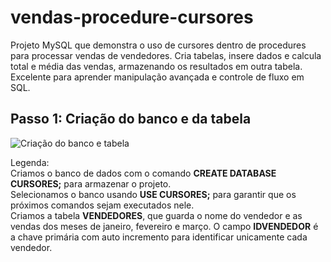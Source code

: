 # vendas-procedure-cursores
Projeto MySQL que demonstra o uso de cursores dentro de procedures para processar vendas de vendedores. Cria tabelas, insere dados e calcula total e média das vendas, armazenando os resultados em outra tabela. Excelente para aprender manipulação avançada e controle de fluxo em SQL.

## Passo 1: Criação do banco e da tabela

![Criação do banco e tabela](Step1.png)

Legenda:  
Criamos o banco de dados com o comando **CREATE DATABASE CURSORES;** para armazenar o projeto.  
Selecionamos o banco usando **USE CURSORES;** para garantir que os próximos comandos sejam executados nele.  
Criamos a tabela **VENDEDORES**, que guarda o nome do vendedor e as vendas dos meses de janeiro, fevereiro e março. O campo **IDVENDEDOR** é a chave primária com auto incremento para identificar unicamente cada vendedor.
